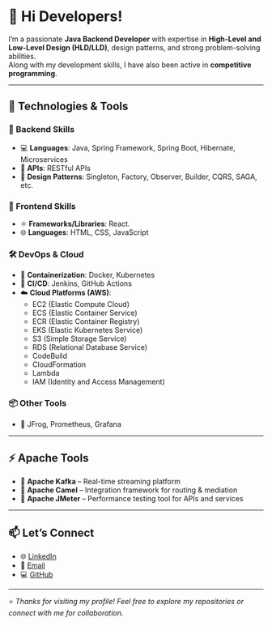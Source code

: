 # 👋 Hi Developers!

I’m a passionate **Java Backend Developer** with expertise in **High-Level and Low-Level Design (HLD/LLD)**, design patterns, and strong problem-solving abilities.  
Along with my development skills, I have also been active in **competitive programming**.

---

## 🚀 Technologies & Tools

### 🔧 Backend Skills
- 💻 **Languages**: Java, Spring Framework, Spring Boot, Hibernate, Microservices  
- 🔗 **APIs**: RESTful APIs  
- 🧩 **Design Patterns**: Singleton, Factory, Observer, Builder, CQRS, SAGA, etc.

### 🎨 Frontend Skills
- ⚛️ **Frameworks/Libraries**: React.
- 🌐 **Languages**: HTML, CSS, JavaScript 

### 🛠 DevOps & Cloud
- 🐳 **Containerization**: Docker, Kubernetes  
- 🔁 **CI/CD**: Jenkins, GitHub Actions  
- ☁️ **Cloud Platforms (AWS)**:
  - EC2 (Elastic Compute Cloud)  
  - ECS (Elastic Container Service)  
  - ECR (Elastic Container Registry)  
  - EKS (Elastic Kubernetes Service)  
  - S3 (Simple Storage Service)  
  - RDS (Relational Database Service)  
  - CodeBuild  
  - CloudFormation  
  - Lambda  
  - IAM (Identity and Access Management)

### 📦 Other Tools
- 🧪 JFrog, Prometheus, Grafana

---

## ⚡ Apache Tools
- 🔄 **Apache Kafka** – Real-time streaming platform  
- 🔀 **Apache Camel** – Integration framework for routing & mediation  
- 🚀 **Apache JMeter** – Performance testing tool for APIs and services

---

## 📫 Let’s Connect

- 🌐 [LinkedIn](https://www.linkedin.com/in/abhishek-surwase-82451b2b8/)
- 📧 [Email](mailto:surwaseabhishek4431@gmail.com)
- 💻 [GitHub](https://github.com/SurwaseAbhishek)

---

⭐️ *Thanks for visiting my profile! Feel free to explore my repositories or connect with me for collaboration.*
